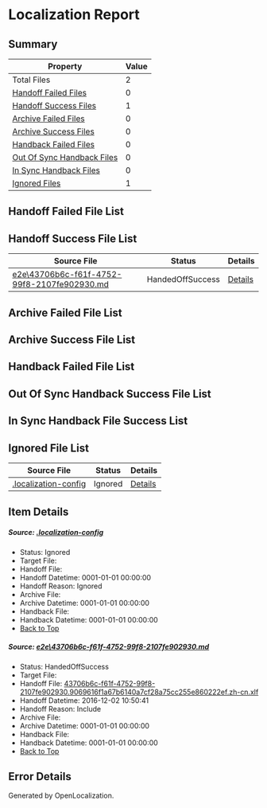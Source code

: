 # <a name='report-top'></a> Localization Report

## Summary
 Property | Value 
 -------- | ----- 
 Total Files | 2
[ Handoff Failed Files ](#handoff-failed-list)| 0
[ Handoff Success Files ](#handoff-success-list)| 1
[ Archive Failed Files ](#archive-failed-list)| 0
[ Archive Success Files ](#archive-success-list)| 0
[ Handback Failed Files ](#handback-failed-list)| 0
[ Out Of Sync Handback Files ](#outofsync-handback-success-list)| 0
[ In Sync Handback Files ](#insync-handback-success-list)| 0
[ Ignored Files ](#ignored-list)| 1

## <a name='handoff-failed-list'></a> Handoff Failed File List

## <a name='handoff-success-list'></a> Handoff Success File List
 Source File | Status | Details 
 ----------- | ------ | ------- 
 [e2e\43706b6c-f61f-4752-99f8-2107fe902930.md](https://github.com/OpenLocalizationTestOrg/ol-test0/blob/4f915223fe0721cb12ce761df0bf62db4ed86199/e2e/43706b6c-f61f-4752-99f8-2107fe902930.md) | HandedOffSuccess | [Details](#ff28e6537410cf8a31999eb2c1ff41b6fbda90191)

## <a name='archive-failed-list'></a> Archive Failed File List

## <a name='archive-success-list'></a> Archive Success File List

## <a name='handback-failed-list'></a> Handback Failed File List

## <a name='outofsync-handback-success-list'></a> Out Of Sync Handback Success File List

## <a name='insync-handback-success-list'></a> In Sync Handback File Success List

## <a name='ignored-list'></a> Ignored File List
 Source File | Status | Details 
 ----------- | ------ | ------- 
 [.localization-config](https://github.com/OpenLocalizationTestOrg/ol-test0/blob/4f915223fe0721cb12ce761df0bf62db4ed86199/.localization-config) | Ignored | [Details](#c268a05ecaa7ec85942ed632c29928ee5bd6da8d0)

## Item Details
##### <a name='c268a05ecaa7ec85942ed632c29928ee5bd6da8d0'></a> Source: [.localization-config](https://github.com/OpenLocalizationTestOrg/ol-test0/blob/4f915223fe0721cb12ce761df0bf62db4ed86199/.localization-config)
* Status: Ignored
* Target File: 
* Handoff File: 
* Handoff Datetime: 0001-01-01 00:00:00
* Handoff Reason: Ignored
* Archive File: 
* Archive Datetime: 0001-01-01 00:00:00
* Handback File: 
* Handback Datetime: 0001-01-01 00:00:00
* [Back to Top](#report-top)

##### <a name='ff28e6537410cf8a31999eb2c1ff41b6fbda90191'></a> Source: [e2e\43706b6c-f61f-4752-99f8-2107fe902930.md](https://github.com/OpenLocalizationTestOrg/ol-test0/blob/4f915223fe0721cb12ce761df0bf62db4ed86199/e2e/43706b6c-f61f-4752-99f8-2107fe902930.md)
* Status: HandedOffSuccess
* Target File: 
* Handoff File: [43706b6c-f61f-4752-99f8-2107fe902930.9069616f1a67b6140a7cf28a75cc255e860222ef.zh-cn.xlf](https://github.com/OpenLocalizationTestOrg/ol-test0-handoff/blob/44dbb2ac9a0c34d95de6694691c3d921a6cb9305/ol-handoff/OpenLocalizationTestOrg/ol-test0-zhcn/shujia/ht/43706b6c-f61f-4752-99f8-2107fe902930.9069616f1a67b6140a7cf28a75cc255e860222ef.zh-cn.xlf)
* Handoff Datetime: 2016-12-02 10:50:41
* Handoff Reason: Include
* Archive File: 
* Archive Datetime: 0001-01-01 00:00:00
* Handback File: 
* Handback Datetime: 0001-01-01 00:00:00
* [Back to Top](#report-top)


## Error Details

Generated by OpenLocalization.
